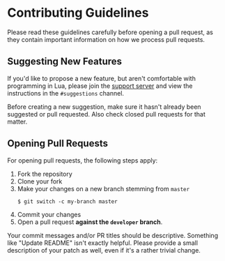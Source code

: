 # Contributing Guidelines

Please read these guidelines carefully before opening a pull request, as they contain important information on how we
process pull requests.

## Suggesting New Features

If you'd like to propose a new feature, but aren't comfortable with programming in Lua, please join the
[support server](https://discord.gg/wQmKyRm5rx) and view the instructions in the `#suggestions` channel.

Before creating a new suggestion, make sure it hasn't already been suggested or pull requested.
Also check closed pull requests for that matter.

## Opening Pull Requests

For opening pull requests, the following steps apply:

1. Fork the repository
2. Clone your fork
3. Make your changes on a new branch stemming from `master` 
	 ```shell
	 $ git switch -c my-branch master
	 ```
4. Commit your changes
5. Open a pull request **against the `developer` branch**.

Your commit messages and/or PR titles should be descriptive. Something like "Update README" isn't exactly helpful.
Please provide a small description of your patch as well, even if it's a rather trivial change.
